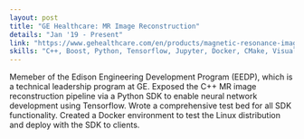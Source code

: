 ```yaml
---
layout: post
title: "GE Healthcare: MR Image Reconstruction"
details: "Jan '19 - Present"
link: "https://www.gehealthcare.com/en/products/magnetic-resonance-imaging/"
skills: "C++, Boost, Python, Tensorflow, Jupyter, Docker, CMake, VisualStudio, and PyCharm"
---
```


Memeber of the Edison Engineering Development Program (EEDP), which is a technical leadership program at GE.
Exposed the C++ MR image reconstruction pipeline via a Python SDK to enable neural network development using Tensorflow.
Wrote a comprehensive test bed for all SDK functionality.
Created a Docker environment to test the Linux distribution and deploy with the SDK to clients.
